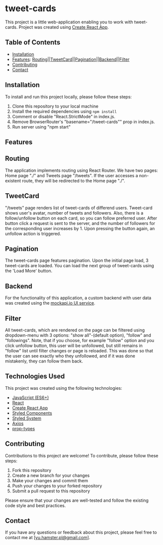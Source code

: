# tweet-cards

This project is a little web-application enabling you to work with tweet-cards.
Project was created using [Create React App](https://create-react-app.dev/).

## Table of Contents

- [Installation](#installation)
- [Features](#features):
  [Routing](#routing)||[TweetCard](#TweetCard)||[Pagination](#Pagination)||[Backend](#Backend)||[Filter](#Filter)
- [Contributing](#contributing)
- [Contact](#contact)

## Installation

To install and run this project locally, please follow these steps:

1. Clone this repository to your local machine
2. Install the required dependencies using `npm install`
3. Comment or disable "React.StrictMode" in index.js.
4. Remove BrowserRouter's "basename="/tweet-cards"" prop in index.js.
5. Run server using "npm start"

## Features

## Routing

The application implements routing using React Router. We have two pages: Home
page "./" and Tweets page "/tweets". If the user accesses a non-existent route,
they will be redirected to the Home page "./".

## TweetCard

"/tweets" page renders list of tweet-cards of differend users. Tweet-card shows
user's avatar, number of tweets and followers. Also, there is a follow/unfollow
button on each card, so you can follow preferred user. After button click a
request is sent to the server, and the number of followers for the
corresponding user increases by 1. Upon pressing the button again, an unfollow
action is triggered.

## Pagination

The tweet-cards page features pagination. Upon the initial page load, 3
tweet-cards are loaded. You can load the next group of tweet-cards using the
'Load More' button.

## Backend

For the functionality of this application, a custom backend with user data was
created using the [mockapi.io UI service](https://mockapi.io/).

## Filter

All tweet-cards, which are rendered on the page can be filtered using
dropdown-menu with 3 options: "show all"-(default option), "follow" and
"followings". Note, that if you choose, for example "follow" option and you
click unfollow button, this user will be unfollowed, but still remains in
"follow" list until filter changes or page is reloaded. This was done so that
the user can see exactly who they unfollowed, and if it was done mistakenly,
they can follow them back.

## Technologies Used

This project was created using the following technologies:

- [JavaScript (ES6+)](https://developer.mozilla.org/en-US/docs/Web/JavaScript)
- [React](https://react.dev/)
- [Create React App](https://create-react-app.dev/)
- [Styled Components](https://styled-components.com/)
- [Styled System](https://styled-system.com/)
- [Axios](https://axios-http.com/docs/intro)
- [prop-types](https://github.com/facebook/prop-types)

## Contributing

Contributions to this project are welcome! To contribute, please follow these
steps:

1. Fork this repository
2. Create a new branch for your changes
3. Make your changes and commit them
4. Push your changes to your forked repository
5. Submit a pull request to this repository

Please ensure that your changes are well-tested and follow the existing code
style and best practices.

## Contact

If you have any questions or feedback about this project, please feel free to
contact me at [yu.hamster.pl@gmail.com].
